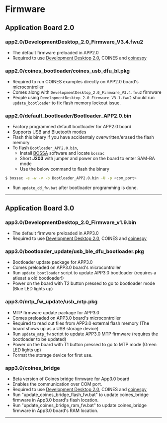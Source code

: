 # Firmware

## **Application Board 2.0**
### app2.0/DevelopmentDesktop_2.0_Firmware_V3.4.fwu2
- The default firmware preloaded in APP2.0
- Required to use [Development Desktop 2.0](https://www.bosch-sensortec.com/software-tools/tools/development-desktop-software/), COINES and [coinespy](https://pypi.org/project/coinespy/)

### app2.0/coines_bootloader/coines_usb_dfu_bl.pkg
- Required to run COINES examples directly on APP2.0 board's microcontroller
- Comes along with `DevelopmentDesktop_2.0_Firmware_V3.4.fwu2` firmware
- People using `DevelopmentDesktop_2.0_Firmware_V3.1.fwu2` should run `update_bootloader` to fix flash memory lockout issue.

### app2.0/default_bootloader/Bootloader_APP2.0.bin
- Factory programmed default bootloader for APP2.0 board
- Supports USB and Bluetooth modes
- Flash this binary if you have accidentaly overwritten/erased the flash memory
- To flash `Bootloader_APP2.0.bin`,
  - Install [BOSSA](https://github.com/shumatech/BOSSA/releases) software and locate `bossac`
  - Short **J203** with jumper and power on the board to enter SAM-BA mode
  - Use the below command to flash the binary
```bash
$ bossac -e -w -v -b Bootloader_APP2.0.bin -U -p <com_port>
```
- Run `update_dd_fw.bat` after bootloader programming is done.
---
## **Application Board 3.0**
### app3.0/DevelopmentDesktop_2.0_Firmware_v1.9.bin
- The default firmware preloaded in APP3.0
- Required to use [Development Desktop 2.0](https://www.bosch-sensortec.com/software-tools/tools/development-desktop-software/), COINES and [coinespy](https://pypi.org/project/coinespy/)

### app3.0/bootloader_update/usb_ble_dfu_bootloader.pkg
- Bootloader update package for APP3.0
- Comes preloaded on APP3.0 board's microcontroller
- Run `update_bootloader` script to update APP3.0 bootloader (requires a atleast a old bootloader!)
- Power on the board with T2 button pressed to go to bootloader mode (Blue LED lights up)

### app3.0/mtp_fw_update/usb_mtp.pkg
- MTP firmware update package for APP3.0
- Comes preloaded on APP3.0 board's microcontroller
- Required to read out files from APP3.0 external flash memory (The board shows up as a USB storage device)
- Run `update_mtp_fw` script to update APP3.0 MTP firmware (requires the bootloader to be updated)
- Power on the board with T1 button pressed to go to MTP mode (Green LED lights up)
- Format the storage device for first use.

### app3.0/coines_bridge
- Beta version of Coines bridge firmware for App3.0 board
- Enables the communication over COM port.
- Required to use [Development Desktop 2.0](https://www.bosch-sensortec.com/software-tools/tools/development-desktop-software/), COINES and [coinespy](https://pypi.org/project/coinespy/)
- Run "update_coines_bridge_flash_fw.bat" to update coines_bridge firmware in App3.0 board's flash location.
- Run "update_coines_bridge_ram_fw.bat" to update coines_bridge firmware in App3.0 board's RAM location.


---
